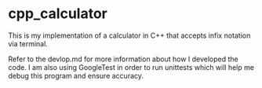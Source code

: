 # cpp_calculator

This is my implementation of a calculator in C++ that accepts infix notation via terminal.

Refer to the devlop.md for more information about how I developed the code. I am also using GoogleTest in order to run unittests which will help me debug this program and ensure accuracy.